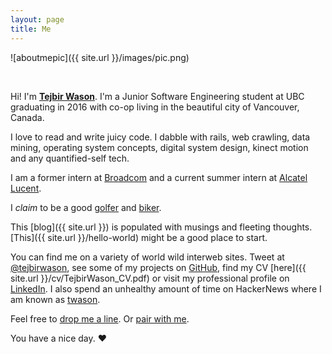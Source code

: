 ```yaml
---
layout: page
title: Me
---
```


![aboutmepic]({{ site.url }}/images/pic.png)

<br>

Hi! I'm **[Tejbir Wason](http://about.me/tejbirwason)**. I'm a Junior Software Engineering student at UBC graduating in 2016 with co-op living in the beautiful city of Vancouver, Canada.

I love to read and write juicy code. I dabble with rails, web crawling, data mining, operating system concepts, digital system design, kinect motion and any quantified-self tech. 

I am a former intern at [Broadcom](http://www.broadcom.com) and a current summer intern at [Alcatel Lucent](http://www.alcatel-lucent.com).

I *claim* to be a good [golfer](http://ubcgolf.wordpress.com/executives/) and [biker](http://www.strava.com/athletes/tejbirwason).

This [blog]({{ site.url }}) is populated with musings and fleeting thoughts. [This]({{ site.url }}/hello-world) might be a good place to start.

You can find me on a variety of world wild interweb sites. Tweet at [@tejbirwason](http://twitter.com/tejbirwason), see some of my projects on [GitHub](http://github.com/tejbirwason), find my CV [here]({{ site.url }}/cv/TejbirWason_CV.pdf) or visit my professional profile on  [LinkedIn](http://www.linkedin.com/in/tejbirwason). I also spend an unhealthy amount of time on HackerNews where I am known as [twason](https://news.ycombinator.com/user?id=tejbirwason).

Feel free to [drop me a line](mailto:hello@tejbirwason.com). Or [pair with me](https://twitter.com/intent/tweet?text=I%27d+love+to+pair+on+something+%40tejbirwason%21+%23pairwithme).

You have a nice day. ♥